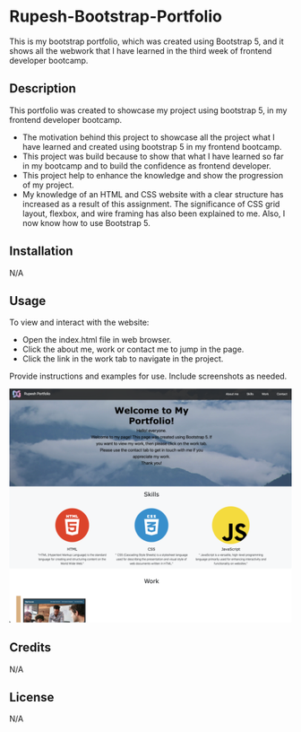 # Rupesh-Bootstrap-Portfolio
This is my bootstrap portfolio, which was created using Bootstrap 5, and it shows all the webwork that I have learned in the third week of frontend developer bootcamp.

## Description

This portfolio was created to showcase my project using bootstrap 5, in my frontend developer bootcamp.

- The motivation behind this project to showcase all the project what I have learned and created  using bootstrap 5 in my frontend bootcamp.
- This project was build because to show that what I have learned so far in my bootcamp and to build the confidence as frontend developer.
- This project help to enhance the knowledge and show the progression of my project.
- My knowledge of an HTML and CSS website with a clear structure has increased as a result of this assignment. The significance of CSS grid layout, flexbox, and wire framing has also been explained to me. Also, I now know how to use Bootstrap 5.


## Installation

N/A

## Usage

To view and interact with the website:
- Open the index.html file in web browser.
- Click the about me, work or contact me to jump in the page.
- Click the link in the work tab to navigate in the project.

Provide instructions and examples for use. Include screenshots as needed.

![alt text](./images/Rupesh-Bootstrap-Portfolio.png)

## Credits

N/A

## License

N/A

